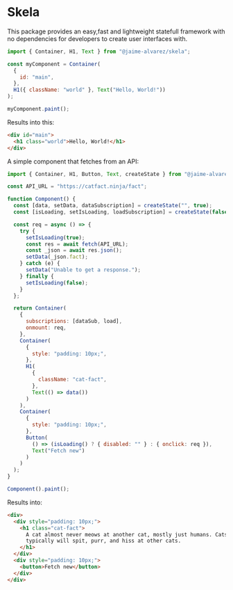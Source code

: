 # Skela

This package provides an easy,fast and lightweight statefull framework with no dependencies for developers to create user interfaces with.

```javascript
import { Container, H1, Text } from "@jaime-alvarez/skela";

const myComponent = Container(
  {
    id: "main",
  },
  H1({ className: "world" }, Text("Hello, World!"))
);

myComponent.paint();
```

Results into this:

```html
<div id="main">
  <h1 class="world">Hello, World!</h1>
</div>
```

A simple component that fetches from an API:

```javascript
import { Container, H1, Button, Text, createState } from "@jaime-alvarez/skela";

const API_URL = "https://catfact.ninja/fact";

function Component() {
  const [data, setData, dataSubscription] = createState("", true);
  const [isLoading, setIsLoading, loadSubscription] = createState(false, true);

  const req = async () => {
    try {
      setIsLoading(true);
      const res = await fetch(API_URL);
      const _json = await res.json();
      setData(_json.fact);
    } catch (e) {
      setData("Unable to get a response.");
    } finally {
      setIsLoading(false);
    }
  };

  return Container(
    {
      subscriptions: [dataSub, load],
      onmount: req,
    },
    Container(
      {
        style: "padding: 10px;",
      },
      H1(
        {
          className: "cat-fact",
        },
        Text(() => data())
      )
    ),
    Container(
      {
        style: "padding: 10px;",
      },
      Button(
        () => (isLoading() ? { disabled: "" } : { onclick: req }),
        Text("Fetch new")
      )
    )
  );
}

Component().paint();
```

Results into:

```html
<div>
  <div style="padding: 10px;">
    <h1 class="cat-fact">
      A cat almost never meows at another cat, mostly just humans. Cats
      typically will spit, purr, and hiss at other cats.
    </h1>
  </div>
  <div style="padding: 10px;">
    <button>Fetch new</button>
  </div>
</div>
```
